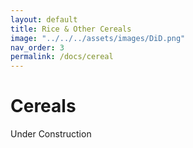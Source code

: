 ```yaml
---
layout: default
title: Rice & Other Cereals
image: "../../../assets/images/DiD.png"
nav_order: 3
permalink: /docs/cereal
---
```


# Cereals

Under Construction
